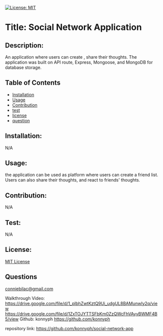 
[![License: MIT](https://img.shields.io/badge/License-MIT-yellow.svg)](https://opensource.org/licenses/MIT)

# Title: Social Network Application

## Description:
An application where users can create , share  their thoughts. The application was built on API route, Express, Mongoose, and MongoDB for database storage.

## Table of Contents
- [Installation](#installation)
- [Usage](#usage)
- [Contribution](#contribution)
- [test](#test)
- [license](#license)
- [question](#questions)

## Installation: 
N/A

## Usage:
the application can be used as platform where users can create a friend list. Users can also share their thoughts, and react to friends' thoughts.

## Contribution: 
N/A 

## Test:
N/A
## License: 
[MIT License](LICENSE.txt)
## Questions 
conniebilac@gmail.com

Walkthrough Video:
https://drive.google.com/file/d/1_plbhZwtKztQ9Ui_udgUL8BAMunwIy2q/view
https://drive.google.com/file/d/1ZxTOJYTTSFbKm0ZzQWcFhVAyvBWMF4B5/view
Github:
konnyph
https://github.com/konnyph

repository link:
https://github.com/konnyph/social-network-app